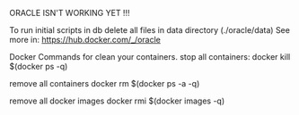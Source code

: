 ORACLE ISN'T WORKING YET !!!

To run initial scripts in db delete all files in data directory (./oracle/data)
See more in: https://hub.docker.com/_/oracle

Docker Commands for clean your containers.
stop all containers:
    docker kill $(docker ps -q)

remove all containers
    docker rm $(docker ps -a -q)

remove all docker images
    docker rmi $(docker images -q)